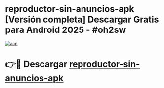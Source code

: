 # reproductor-sin-anuncios-apk  [Versión completa] Descargar Gratis para Android 2025 - #oh2sw

[![acn](https://github.com/user-attachments/assets/0f9c940e-d8b0-45ae-aac7-cd30a18b3e1c)](https://apps.freeplayer.one?title=reproductor-sin-anuncios-apk&ref=9F)

# 👉🔴 Descargar [reproductor-sin-anuncios-apk](https://apps.freeplayer.one?title=reproductor-sin-anuncios-apk&ref=9F)